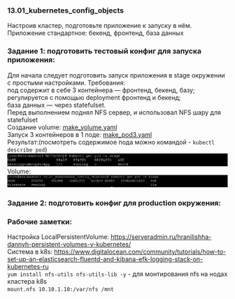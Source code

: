 ### 13.01_kubernetes_config_objects </br>
Настроив кластер, подготовьте приложение к запуску в нём. Приложение стандартное: бекенд, фронтенд, база данных </br>
### Задание 1: подготовить тестовый конфиг для запуска приложения: </br>
Для начала следует подготовить запуск приложения в stage окружении с простыми настройками. Требования: </br>
под содержит в себе 3 контейнера — фронтенд, бекенд, базу;  </br>
регулируется с помощью deployment фронтенд и бекенд;  </br>
база данных — через statefulset.  </br>
Перед выполнением поднял NFS сервер, и использовал NFS шару для statefulset </br>
Создание volume: [make_volume.yaml](https://github.com/murzinvit/13.01_kubernetes_config_objects/blob/2faeb6595706843e6738eebd7d609e18469e368e/make_volume.yaml) </br>
Запуск 3 контейнеров в 1 поде: [make_pod3.yaml](https://github.com/murzinvit/13.01_kubernetes_config_objects/blob/2faeb6595706843e6738eebd7d609e18469e368e/make_pod3.yaml)</br>
Результат:(посмотреть содержимое пода можно командой - `kubectl describe pod`) </br>
![3_image_in_1_pod](https://github.com/murzinvit/screen/blob/f3a37036707de1cf615f9c3ae9fe890e4f86ff23/Kuber_3_image_in_1_pod.jpg) </br>
Volume: </br>
![kuber_volume_pvc](https://github.com/murzinvit/screen/blob/ab2a04162e8db1c258a90ee599b15f2b0f32ad5b/Kuber_volume_pvc.jpg) </br>

### Задание 2: подготовить конфиг для production окружения: </br>


### Рабочие заметки: </br>
Настройка LocalPersistentVolume: https://serveradmin.ru/hranilishha-dannyh-persistent-volumes-v-kubernetes/ </br>
Система в k8s: https://www.digitalocean.com/community/tutorials/how-to-set-up-an-elasticsearch-fluentd-and-kibana-efk-logging-stack-on-kubernetes-ru </br>
`yum install nfs-utils nfs-utils-lib -y` - для монтирования nfs на нодах кластера k8s </br>
`mount.nfs 10.10.1.10:/var/nfs /mnt` </br>

